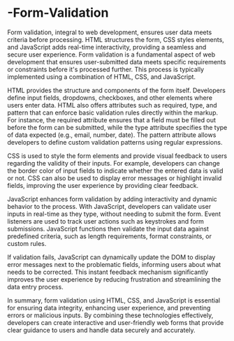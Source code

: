 # -Form-Validation
Form validation, integral to web development, ensures user data meets criteria before processing. HTML structures the form, CSS styles elements, and JavaScript adds real-time interactivity, providing a seamless and secure user experience.
Form validation is a fundamental aspect of web development that ensures user-submitted data meets specific requirements or constraints before it's processed further. This process is typically implemented using a combination of HTML, CSS, and JavaScript.

HTML provides the structure and components of the form itself. Developers define input fields, dropdowns, checkboxes, and other elements where users enter data. HTML also offers attributes such as required, type, and pattern that can enforce basic validation rules directly within the markup. For instance, the required attribute ensures that a field must be filled out before the form can be submitted, while the type attribute specifies the type of data expected (e.g., email, number, date). The pattern attribute allows developers to define custom validation patterns using regular expressions.

CSS is used to style the form elements and provide visual feedback to users regarding the validity of their inputs. For example, developers can change the border color of input fields to indicate whether the entered data is valid or not. CSS can also be used to display error messages or highlight invalid fields, improving the user experience by providing clear feedback.

JavaScript enhances form validation by adding interactivity and dynamic behavior to the process. With JavaScript, developers can validate user inputs in real-time as they type, without needing to submit the form. Event listeners are used to track user actions such as keystrokes and form submissions. JavaScript functions then validate the input data against predefined criteria, such as length requirements, format constraints, or custom rules.

If validation fails, JavaScript can dynamically update the DOM to display error messages next to the problematic fields, informing users about what needs to be corrected. This instant feedback mechanism significantly improves the user experience by reducing frustration and streamlining the data entry process.

In summary, form validation using HTML, CSS, and JavaScript is essential for ensuring data integrity, enhancing user experience, and preventing errors or malicious inputs. By combining these technologies effectively, developers can create interactive and user-friendly web forms that provide clear guidance to users and handle data securely and accurately.

